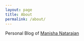 ```yaml
---
layout: page
title: About
permalink: /about/
---
```


Personal Blog of [Manisha Natarajan](https://manishanatarajan.github.io/)

